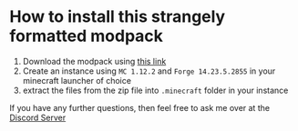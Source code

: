 # How to install this strangely formatted modpack
1. Download the modpack using [this link](https://github.com/Nekulian/Neku-MC-12.2/archive/refs/heads/main.zip)
2. Create an instance using ``MC 1.12.2`` and ``Forge 14.23.5.2855`` in your minecraft launcher of choice
3. extract the files from the zip file into ``.minecraft`` folder in your instance

If you have any further questions, then feel free to ask me over at the [Discord Server](discord.gg/cctdze2fkz)
